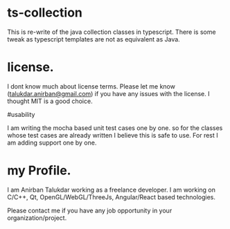 # ts-collection

This is re-write of the java collection classes in typescript.
There is some tweak as typescript templates are not as equivalent as Java.

# license.

I dont know much about license terms. Please let me know (talukdar.anirban@gmail.com) 
if you have any issues with the license. I thought MIT is a good choice.

#usability

I am writing the mocha based unit test cases one by one. so for the classes whose test
cases are already written I believe this is safe to use. For rest I am adding support 
one by one.

# my Profile.

I am Anirban Talukdar working as a freelance developer. I am working on C/C++, 
Qt, OpenGL/WebGL/ThreeJs, Angular/React based technologies.

Please contact me if you have any job opportunity in your organization/project.